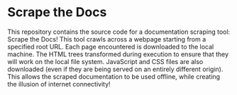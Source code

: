 # Scrape the Docs

This repository contains the source code for a documentation scraping tool: Scrape the Docs!
This tool crawls across a webpage starting from a specified root URL. Each page encountered
is downloaded to the local machine. The HTML trees transformed during execution to ensure
that they will work on the local file system. JavaScript and CSS files are also downloaded
(even if they are being served on an entirely different origin). This allows the scraped
documentation to be used offline, while creating the illusion of internet connectivity!
